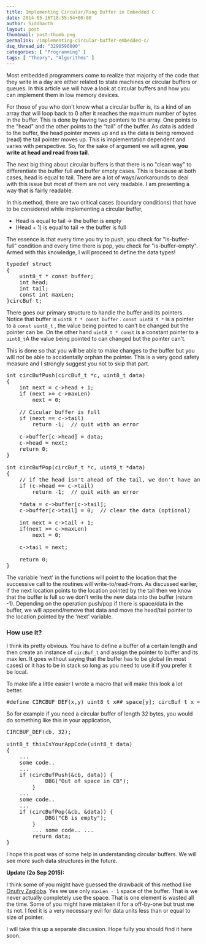 ```yaml
---
title: Implementing Circular/Ring Buffer in Embedded C
date: 2014-05-16T18:55:54+00:00
author: Siddharth
layout: post
thumbnail: post-thumb.png
permalink: /implementing-circular-buffer-embedded-c/
dsq_thread_id: "3290596090"
categories: [ "Programming" ]
tags: [ "Theory", "Algorithms" ]
---
```


Most embedded programmers come to realize that majority of the code that they write in a day are either related to state machines or circular buffers or queues. In this article we will have a look at circular buffers and how you can implement them in low memory devices.

For those of you who don't know what a circular buffer is, its a kind of an array that will loop back to 0 after it reaches the maximum number of bytes in the buffer. This is done by having two pointers to the array. One points to the "head" and the other points to the "tail" of the buffer. As data is added to the buffer, the head pointer moves up and as the data is being removed (read) the tail pointer moves up. This is implementation dependent and varies with perspective. So, for the sake of argument we will agree, **you write at head and read from tail**.

The next big thing about circular buffers is that there is no "clean way" to differentiate the buffer full and buffer empty cases. This is because at both cases, head is equal to tail. There are a lot of ways/workarounds to deal with this issue but most of them are not very readable. I am presenting a way that is fairly readable.

In this method, there are two critical cases (boundary conditions) that have to be considered while implementing a circular buffer,

  * Head is equal to tail -> the buffer is empty
  * (Head + 1) is equal to tail -> the buffer is full

The essence is that every time you try to push, you check for "is-buffer-full" condition and every time there is pop, you check for "is-buffer-empty". Armed with this knowledge, I will proceed to define the data types!

<pre class="lang:c decode:true">typedef struct
{
	uint8_t * const buffer;
	int head;
	int tail;
	const int maxLen;
}circBuf_t;</pre>

There goes our primary structure to handle the buffer and its pointers. Notice that buffer is `uint8_t * const buffer` . `const uint8_t *` is a pointer to a `const uint8_t` , the value being pointed to can't be changed but the pointer can be. On the other hand `uint8_t * const` is a constant pointer to a `uint8_t`A the value being pointed to can changed but the pointer can't.

This is done so that you will be able to make changes to the buffer but you will not be able to accidentally orphan the pointer. This is a very good safety measure and I strongly suggest you not to skip that part.

<pre class="lang:c decode:true">int circBufPush(circBuf_t *c, uint8_t data)
{
	int next = c->head + 1;
	if (next >= c->maxLen)
		next = 0;

	// Cicular buffer is full
	if (next == c->tail)
		return -1;  // quit with an error

	c->buffer[c->head] = data;
	c->head = next;
	return 0;
}

int circBufPop(circBuf_t *c, uint8_t *data)
{
	// if the head isn't ahead of the tail, we don't have any characters
	if (c->head == c->tail)
		return -1;  // quit with an error

	*data = c->buffer[c->tail];
	c->buffer[c->tail] = 0;  // clear the data (optional)

	int next = c->tail + 1;
	if(next >= c->maxLen)
		next = 0;

	c->tail = next;

	return 0;
}
</pre>

The variable 'next' in the functions will point to the location that the successive call to the routines will write-to/read-from. As discussed earlier, if the next location points to the location pointed by the tail then we know that the buffer is full so we don't write the new data into the buffer (return -1). Depending on the operation push/pop if there is space/data in the buffer, we will append/remove that data and move the head/tail pointer to the location pointed by the 'next' variable.

### How use it?

I think its pretty obvious. You have to define a buffer of a certain length and then create an instance of `circBuf_t` and assign the pointer to buffer and its max len. It goes without saying that the buffer has to be global (in most cases) or it has to be in stack so long as you need to use it if you prefer it be local.

To make life a little easier I wrote a macro that will make this look a lot better.

<pre class="lang:c decode:true">#define CIRCBUF_DEF(x,y) uint8_t x##_space[y]; circBuf_t x = { x##_space,0,0,y}</pre>

So for example if you need a circular buffer of length 32 bytes, you would do something like this in your application,

<pre class="lang:c decode:true ">CIRCBUF_DEF(cb, 32);

uint8_t thisIsYourAppCode(uint8_t data)
{
	...
	some code..
	...
	if (circBufPush(&cb, data)) {
            DBG("Out of space in CB");
        }
	...
	some code..
	...
	if (circBufPop(&cb, &data)) {
            DBG("CB is empty");
        }
        ... some code.. ... 
        return data; 
}
</pre>

I hope this post was of some help in understanding circular buffers. We will see more such data structures in the future.

**Update (2o Sep 2015):**

I think some of you might have guessed the drawback of this method like [Onufry Zagloba](http://embedjournal.com/implementing-circular-buffer-embedded-c/#comment-2238786597). Yes we use only `maxLen - 1` space of the buffer. That is we never actually completely use the space. That is one element is wasted all the time. Some of you might have mistaken it for a off-by-one but trust me its not. I feel it is a very necessary evil for data units less than or equal to size of pointer.

I will take this up a separate discussion. Hope fully you should find it here soon.
